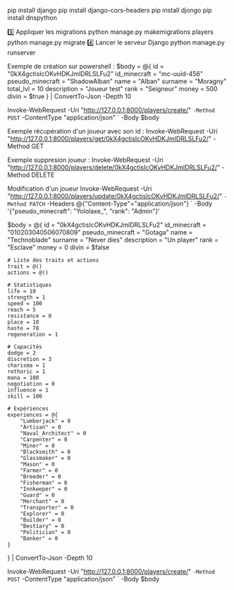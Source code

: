 pip install django
pip install django-cors-headers
pip install djongo
pip install dnspython

3️⃣ Appliquer les migrations
python manage.py makemigrations players
python manage.py migrate
4️⃣ Lancer le serveur Django
python manage.py runserver


Exemple de création sur powershell : 
$body = @{
    id = "0kX4gctisIcOKvHDKJmlDRLSLFu2"
    id_minecraft = "mc-uuid-456"
    pseudo_minecraft = "ShadowAlban"
    name = "Alban"
    surname = "Moragny"
    total_lvl = 10
    description = "Joueur test"
    rank = "Seigneur"
    money = 500
    divin = $true
} | ConvertTo-Json -Depth 10

Invoke-WebRequest -Uri "http://127.0.0.1:8000/players/create/" `
                  -Method POST `
                  -ContentType "application/json" `
                  -Body $body


Exemple récupération d'un joueur avec son id : 
Invoke-WebRequest -Uri "http://127.0.0.1:8000/players/get/0kX4gctisIcOKvHDKJmlDRLSLFu2/" -Method GET


Exemple suppresion joueur : 
Invoke-WebRequest -Uri "http://127.0.0.1:8000/players/delete/0kX4gctisIcOKvHDKJmlDRLSLFu2/" -Method DELETE

Modification d'un joueur
Invoke-WebRequest -Uri "http://127.0.0.1:8000/players/update/0kX4gctisIcOKvHDKJmlDRLSLFu2/" `
    -Method PATCH `
    -Headers @{"Content-Type"="application/json"} `
    -Body '{"pseudo_minecraft": "Yololaxe_", "rank": "Admin"}'



$body = @{
    id = "0kX4gctisIcOKvHDKJmlDRLSLFu2"
    id_minecraft = "010203040506070809"
    pseudo_minecraft = "Gotaga"
    name = "Technoblade"
    surname = "Never dies"
    description = "Un player"
    rank = "Esclave"
    money = 0
    divin = $false

    # Liste des traits et actions
    trait = @()
    actions = @()

    # Statistiques
    life = 10
    strength = 1
    speed = 100
    reach = 5
    resistance = 0
    place = 18
    haste = 78
    regeneration = 1

    # Capacités
    dodge = 2
    discretion = 3
    charisma = 1
    rethoric = 1
    mana = 100
    negotiation = 0
    influence = 1
    skill = 100

    # Expériences
    experiences = @{
        "Lumberjack" = 0
        "Artisan" = 0
        "Naval_Architect" = 0
        "Carpenter" = 0
        "Miner" = 0
        "Blacksmith" = 0
        "Glassmaker" = 0
        "Mason" = 0
        "Farmer" = 0
        "Breeder" = 0
        "Fisherman" = 0
        "Innkeeper" = 0
        "Guard" = 0
        "Merchant" = 0
        "Transporter" = 0
        "Explorer" = 0
        "Builder" = 0
        "Bestiary" = 0
        "Politician" = 0
        "Banker" = 0
    }
} | ConvertTo-Json -Depth 10

Invoke-WebRequest -Uri "http://127.0.0.1:8000/players/create/" `
                  -Method POST `
                  -ContentType "application/json" `
                  -Body $body
